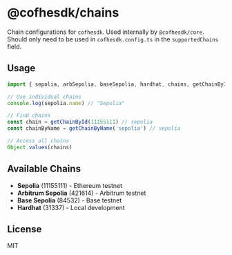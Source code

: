 # @cofhesdk/chains

Chain configurations for `cofhesdk`. Used internally by `@cofhesdk/core`. Should only need to be used in `cofhesdk.config.ts` in the `supportedChains` field.

## Usage

```typescript
import { sepolia, arbSepolia, baseSepolia, hardhat, chains, getChainById, getChainByName } from '@cofhesdk/chains'

// Use individual chains
console.log(sepolia.name) // "Sepolia"

// Find chains
const chain = getChainById(11155111) // sepolia
const chainByName = getChainByName('sepolia') // sepolia

// Access all chains
Object.values(chains)
```

## Available Chains

- **Sepolia** (11155111) - Ethereum testnet
- **Arbitrum Sepolia** (421614) - Arbitrum testnet
- **Base Sepolia** (84532) - Base testnet
- **Hardhat** (31337) - Local development

## License

MIT

